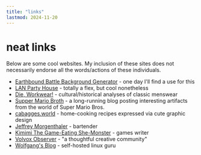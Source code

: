 ```yaml
---
title: "links"
lastmod: 2024-11-20
---
```


# neat links

Below are some cool websites. My inclusion of these sites does not necessarily endorse all the words/actions of these individuals.

- [Earthbound Battle Background Generator](https://www.gjtorikian.com/Earthbound-Battle-Backgrounds-JS/) - one day I'll find a use for this
- [LAN Party House](https://lanparty.house/) - totally a flex, but cool nonetheless
- [Die, Workwear!](https://dieworkwear.com/) - cultural/historical analyses of classic menswear
- [Supper Mario Broth](https://www.suppermariobroth.com/) - a long-running blog posting interesting artifacts from the world of Super Mario Bros.
- [cabagges.world](https://www.cabagges.world/) - home-cooking recipes expressed via cute graphic design
- [Jeffrey Morgenthaler](https://jeffreymorgenthaler.com/) - bartender
- [Kimimi The Game-Eating She-Monster](https://kimimithegameeatingshemonster.com/) - games writer
- [Volvox Observer](https://volvox.observer/) - "a thoughtful creative community"
- [Wolfgang's Blog](https://notthebe.ee/) - self-hosted linux guru
